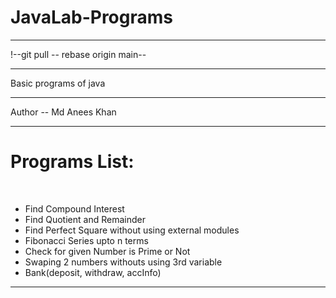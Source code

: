 # JavaLab-Programs
<hr>
!--git pull -- rebase origin main--
<hr>
Basic programs of java
<hr>
Author -- Md Anees Khan 
<hr>
<h1> Programs List: </h1><br>
<ul>
  <li>Find Compound Interest </li>
  <li>Find Quotient and Remainder</li>
  <li>Find Perfect Square without using external modules </li>
  <li>Fibonacci Series upto n terms </li>
  <li>Check for given Number is Prime or Not</li>
  <li>Swaping 2 numbers withouts using 3rd variable </li>
  <li>Bank(deposit, withdraw, accInfo)</li>
</ul>
<hr>
